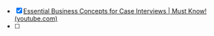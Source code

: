 * [x] [Essential Business Concepts for Case Interviews | Must Know! (youtube.com)](https://www.youtube.com/watch?v=pktdRnZArbs)
* [ ] 